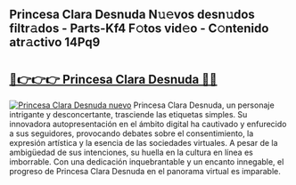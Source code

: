 ## Princesa Clara Desnuda N𝚞𝚎vos desn𝚞dos filtr𝚊dos - Parts-Kf4 F𝚘tos vid𝚎o - C𝚘ntenido atr𝚊ctivo 14Pq9

# <h2><a href="http://mb6soo.tromn.icu/?c=Princesa+Clara+Desnuda">🔗👉👉👉 Princesa Clara Desnuda 🔗🔗</a></h2>

[![Princesa Clara Desnuda nuevo](https://i.imgur.com/pEAQMta.gif)](http://mb6soo.tromn.icu/?c=Princesa+Clara+Desnuda)
Princesa Clara Desnuda, un personaje intrigante y desconcertante, trasciende las etiquetas simples. Su innovadora autopresentación en el ámbito digital ha cautivado y enfurecido a sus seguidores, provocando debates sobre el consentimiento, la expresión artística y la esencia de las sociedades virtuales. A pesar de la ambigüedad de sus intenciones, su huella en la cultura en línea es imborrable. Con una dedicación inquebrantable y un encanto innegable, el progreso de Princesa Clara Desnuda en el panorama virtual es imparable.
